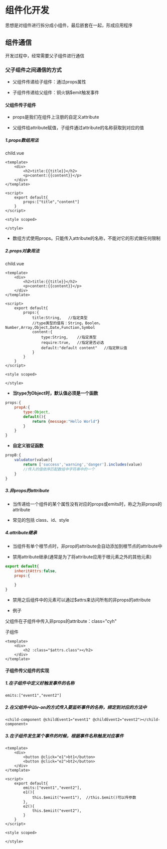 # 组件化开发

思想是对组件进行拆分成小组件，最后嵌套在一起，形成应用程序

## 组件通信

开发过程中，经常需要父子组件进行通信

### 父子组件之间通信的方式

- 父组件传递给子组件：通过props属性

- 子组件传递给父组件：铜火锅$emit触发事件

#### 父组件传子组件

- props是我们在组件上注册的自定义attribute

- 父组件给attribute赋值，子组件通过attribute的名称获取到对应的值

##### 1.props数组用法

child.vue

```vue
<template>
    <div>
        <h2>title:{{title}}</h2>
        <p>content:{{content}}</p>
    </div>
</template>

<script>
    export default{
        props:["title","content"]
    }
</script>

<style scoped>

</style>
```

- 数组方式使用props。只能传入attribute的名称，不能对它的形式做任何限制

##### 2.props对象用法

child.vue

```vue
<template>
    <div>
        <h2>title:{{title}}</h2>
        <p>content:{{content}}</p>
    </div>
</template>

<script>
    export default{
        props:{
            title:String,   //指定类型
            //type类型的值有：String，Boolen，Number,Array,Object,Date,Function,Symbol
            content:{
                type:String,    //指定类型
                require:true,   //指定是否必选
                default:"default content"   //指定默认值
            }
        }
    }
</script>

<style scoped>

</style>
```

- **当type为Object时，默认值必须是一个函数**

```js
props:{
    propA:{
        type:Object,
        default(){
            return {message:"Hello World"}
        }
    }
}
```

- **自定义验证函数**

```js
propB:{
    valudator(value){
        return ['success','warning','danger'].includes(value)
        //传入的值依序匹配数组中字符串中的一个
    }
}
```

##### 3.非props的attribute

- 当传递给一个组件的某个属性没有对应的props或emits时，称之为非props的attribute

- 常见的包括 class、id、style

##### 4.attribute继承

- 当组件有单个根节点时，非prop的attribute会自动添加到根节点的attribute中

- 禁用attribute继承(通常是为了将attribute应用于根元素之外的其他元素)

```js
export default{
    inheritAttrs:false,
    props:{

    }
}
```

- 禁用之后组件中的元素可以通过$attrs来访问所有的非props的attribute

- 例子
  
父组件在子组件中传入非props的attribute：class="cyh"

子组件

```vue
<template>
    <div>
        <h2 :class="$attrs.class"></h2>
    </div>
</template>
```

#### 子组件传父组件的实现

##### 1.在子组件中定义好触发事件的名称

```emits:["event1","event2"]```

##### 2.在父组件中以v-on的方式传入要监听事件的名称，绑定到对应的方法中

```<child-component @childEvent1="event1" @childEvent2="event2"></child-component>```

##### 3.在子组件发生某个事件的时候，根据事件名称触发对应事件

```vue
<template>
    <div>
        <button @click="e1">bt1</button>
        <button @click="e2">bt2</button>
    </div>
</template>

<script>
    export default{
        emits:["event1","event2"],
        e1(){
            this.$emiit("event1"),  //this.$emit()可以传参数
        },
        e2(){
            this.$emiit("event2"),
        }
    }
</script>

<style scoped>

</style>
```
